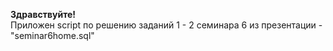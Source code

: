 ﻿**Здравствуйте!**<br>
Приложен script по решению заданий 1 - 2 семинара 6 из презентации - "seminar6home.sql"